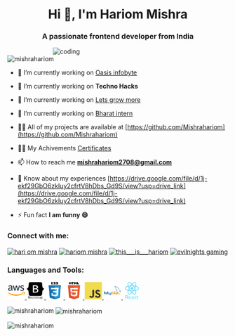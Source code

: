 <h1 align="center">Hi 👋, I'm Hariom Mishra</h1>
<h3 align="center">A passionate frontend developer from India</h3>

<img align="right" alt="coding" width="400" src="https://user-images.githubusercontent.com/55389276/140866485-8fb1c876-9a8f-4d6a-98dc-08c4981eaf70.gif">

<p align="left"> <img src="https://komarev.com/ghpvc/?username=mishrahariom&label=Profile%20views&color=0e75b6&style=flat" alt="mishrahariom" /> </p>

- 🔭 I’m currently working on [Oasis infobyte](https://mishrahariom.github.io/OIBSIP-landing-page/)

- 🔭 I’m currently working on **Techno Hacks**

- 🔭 I’m currently working on [Lets grow more](https://lgmvip-task-two.netlify.app/)

- 🔭 I’m currently working on [Bharat intern](https://hariommishra-portfolio.netlify.app/)

- 👨‍💻 All of my projects are available at [https://github.com/Mishrahariom](https://github.com/Mishrahariom)

- 🎉🏅 My Achivements [Certificates](https://drive.google.com/drive/folders/1CTzJr9bETXpkPZIBh77MD8uthmh0T3KD?usp=drive_link)

- 📫 How to reach me **mishrahariom2708@gmail.com**

- 📄 Know about my experiences [https://drive.google.com/file/d/1j-ekf29GbO6zkIuy2cfrtV8hDbs_Gd9S/view?usp=drive_link](https://drive.google.com/file/d/1j-ekf29GbO6zkIuy2cfrtV8hDbs_Gd9S/view?usp=drive_link)

- ⚡ Fun fact **I am funny 😄**

<h3 align="left">Connect with me:</h3>
<p align="left">
<a href="https://linkedin.com/in/hari om mishra" target="blank"><img align="center" src="https://raw.githubusercontent.com/rahuldkjain/github-profile-readme-generator/master/src/images/icons/Social/linked-in-alt.svg" alt="hari om mishra" height="30" width="40" /></a>
<a href="https://fb.com/hariom mishra" target="blank"><img align="center" src="https://raw.githubusercontent.com/rahuldkjain/github-profile-readme-generator/master/src/images/icons/Social/facebook.svg" alt="hariom mishra" height="30" width="40" /></a>
<a href="https://instagram.com/this___is___hariom" target="blank"><img align="center" src="https://raw.githubusercontent.com/rahuldkjain/github-profile-readme-generator/master/src/images/icons/Social/instagram.svg" alt="this___is___hariom" height="30" width="40" /></a>
<a href="https://www.youtube.com/c/evilnights gaming" target="blank"><img align="center" src="https://raw.githubusercontent.com/rahuldkjain/github-profile-readme-generator/master/src/images/icons/Social/youtube.svg" alt="evilnights gaming" height="30" width="40" /></a>
</p>

<h3 align="left">Languages and Tools:</h3>
<p align="left"> <a href="https://aws.amazon.com" target="_blank" rel="noreferrer"> <img src="https://raw.githubusercontent.com/devicons/devicon/master/icons/amazonwebservices/amazonwebservices-original-wordmark.svg" alt="aws" width="40" height="40"/> </a> <a href="https://getbootstrap.com" target="_blank" rel="noreferrer"> <img src="https://raw.githubusercontent.com/devicons/devicon/master/icons/bootstrap/bootstrap-plain-wordmark.svg" alt="bootstrap" width="40" height="40"/> </a> <a href="https://www.w3schools.com/css/" target="_blank" rel="noreferrer"> <img src="https://raw.githubusercontent.com/devicons/devicon/master/icons/css3/css3-original-wordmark.svg" alt="css3" width="40" height="40"/> </a> <a href="https://www.w3.org/html/" target="_blank" rel="noreferrer"> <img src="https://raw.githubusercontent.com/devicons/devicon/master/icons/html5/html5-original-wordmark.svg" alt="html5" width="40" height="40"/> </a> <a href="https://developer.mozilla.org/en-US/docs/Web/JavaScript" target="_blank" rel="noreferrer"> <img src="https://raw.githubusercontent.com/devicons/devicon/master/icons/javascript/javascript-original.svg" alt="javascript" width="40" height="40"/> </a> <a href="https://www.mysql.com/" target="_blank" rel="noreferrer"> <img src="https://raw.githubusercontent.com/devicons/devicon/master/icons/mysql/mysql-original-wordmark.svg" alt="mysql" width="40" height="40"/> </a> <a href="https://reactjs.org/" target="_blank" rel="noreferrer"> <img src="https://raw.githubusercontent.com/devicons/devicon/master/icons/react/react-original-wordmark.svg" alt="react" width="40" height="40"/> </a> </p>

<p><img align="left" src="https://github-readme-stats.vercel.app/api/top-langs?username=mishrahariom&show_icons=true&locale=en&layout=compact" alt="mishrahariom" /></p>

<p>&nbsp;<img align="center" src="https://github-readme-stats.vercel.app/api?username=mishrahariom&show_icons=true&locale=en" alt="mishrahariom" /></p>

<p><img align="center" src="https://github-readme-streak-stats.herokuapp.com/?user=mishrahariom&" alt="mishrahariom" /></p>
